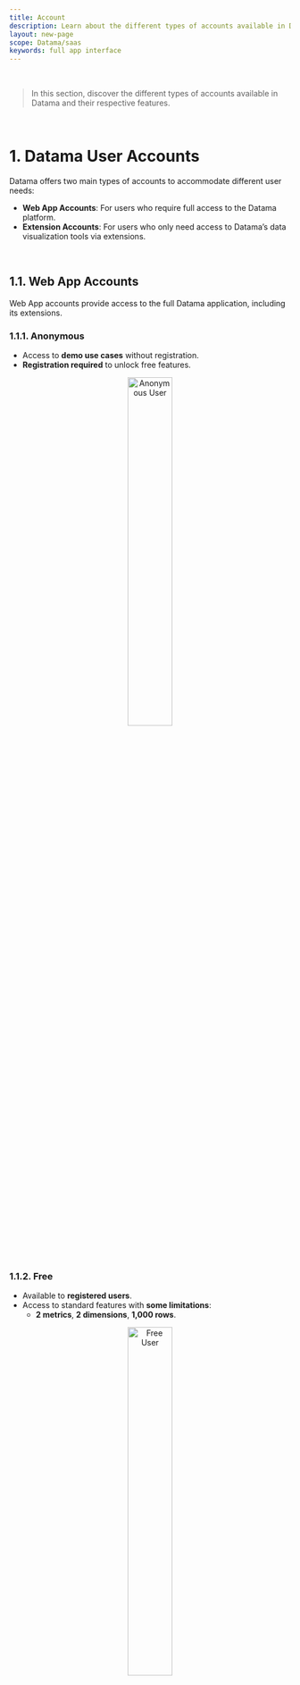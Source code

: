 ```yaml
---
title: Account
description: Learn about the different types of accounts available in Datama.
layout: new-page
scope: Datama/saas
keywords: full app interface
---
```


<br>

> In this section, discover the different types of accounts available in Datama and their respective features.

<br>

# 1. Datama User Accounts

Datama offers two main types of accounts to accommodate different user needs:  
- **Web App Accounts**: For users who require full access to the Datama platform.  
- **Extension Accounts**: For users who only need access to Datama’s data visualization tools via extensions.

<br/>

## 1.1. Web App Accounts

Web App accounts provide access to the full Datama application, including its extensions.

### 1.1.1. Anonymous
- Access to **demo use cases** without registration.  
- **Registration required** to unlock free features.  

<center><img style="width:40%;" src="{{site.url}}/{{site.baseurl}}/core_app/new/interface/images/anonymous.png" alt="Anonymous User" /></center>

<br/>

### 1.1.2. Free
- Available to **registered users**.  
- Access to standard features with **some limitations**:  
  - **2 metrics**, **2 dimensions**, **1,000 rows**.  

<center><img style="width:40%;" src="{{site.url}}/{{site.baseurl}}/core_app/new/interface/images/FreeUser.png" alt="Free User" /></center>

<br/>

### 1.1.3. Premium (Admin)
- **Full access** to all features.  
- Can **manage organization settings** and **invite members**.  

<br/>

### 1.1.4. Premium (Non-admin)
- **Full access** to all features except administrative settings.  
- Can **share use cases** with other group members.  

<br/>

## 1.2. Extension Accounts

Extension accounts are designed for users who only use Datama’s data visualization tools via extensions.

### 1.2.1. Anonymous
- No access to visualization tools without registration.  
- **Demo use cases** available.  
- **Registration required** to unlock free features.  

<br/>

### 1.2.2. Free
- Access to standard visualization tools with limitations:  
  - **2 metrics**, **2 dimensions**, **1,000 rows**.  
  - Available only on **desktop**.  

<br/>

### 1.2.3. Premium
- **Full access** to advanced visualization tools.  
- Can manage settings for extension users within the organization.  

<br/>

---

This documentation is regularly updated. If you have any questions, feel free to reach out! 🚀
